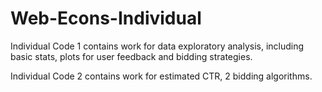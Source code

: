 # Web-Econs-Individual
Individual Code 1 contains work for data exploratory analysis, including basic stats, plots for user feedback and bidding strategies.

Individual Code 2 contains work for estimated CTR, 2 bidding algorithms.

